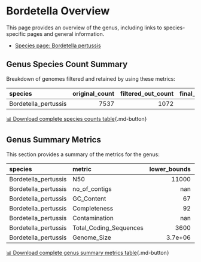 # Bordetella Overview
This page provides an overview of the genus, including links to species-specific pages and general information.

- [Species page: Bordetella pertussis](/Bordetella/Bordetella_pertussis/)
## Genus Species Count Summary
Breakdown of genomes filtered and retained by using these metrics:

| species              |   original_count |   filtered_out_count |   final_count |
|:---------------------|-----------------:|---------------------:|--------------:|
| Bordetella_pertussis |             7537 |                 1072 |          6465 |


[📊 Download complete species counts table](species_counts.csv){.md-button}
## Genus Summary Metrics
This section provides a summary of the metrics for the genus:

| species              | metric                 |   lower_bounds |   upper_bounds |
|:---------------------|:-----------------------|---------------:|---------------:|
| Bordetella_pertussis | N50                    |    11000       |      nan       |
| Bordetella_pertussis | no_of_contigs          |      nan       |      550       |
| Bordetella_pertussis | GC_Content             |       67       |       68       |
| Bordetella_pertussis | Completeness           |       92       |      nan       |
| Bordetella_pertussis | Contamination          |      nan       |        8       |
| Bordetella_pertussis | Total_Coding_Sequences |     3600       |     4300       |
| Bordetella_pertussis | Genome_Size            |        3.7e+06 |        4.4e+06 |


[📊 Download complete genus summary metrics table](genus_summary_metrics.csv){.md-button}
